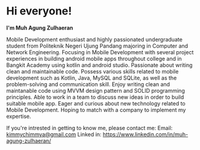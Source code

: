 # Hi everyone!
**I'm Muh Agung Zulhaeran**

Mobile Development enthusiast and highly passionated undergraduate student from Politeknik Negeri Ujung Pandang majoring in Computer and Network Engineering. Focusing in Mobile Development with several project experiences in building android mobile apps throughout college and in Bangkit Academy using kotlin and android studio. Passionate about writing clean and maintainable code.
Possess various skills related to mobile development such as Kotlin, Java, MySQL and SQLite, as well as the problem-solving and communication skill. Enjoy writing clean and maintanable code using MVVM design pattern and SOLID programming principles. Able to work in a team to discuss new ideas in order to build suitable mobile app. 
Eager and curious about new technology related to Mobile Development. Hoping to match with a company to implement my expertise.

If you're intrested in getting to know me, please contact me:
Email: kimmychimmya@gmail.com
Linked in: https://www.linkedin.com/in/muh-agung-zulhaeran/
